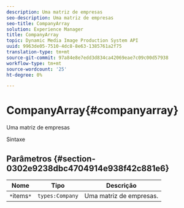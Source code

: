 ```yaml
---
description: Uma matriz de empresas
seo-description: Uma matriz de empresas
seo-title: CompanyArray
solution: Experience Manager
title: CompanyArray
topic: Dynamic Media Image Production System API
uuid: 9963de05-7510-4dc8-8e63-1385761a2f75
translation-type: tm+mt
source-git-commit: 97a84e8e7edd3d834ca42069eae7c09c00d57938
workflow-type: tm+mt
source-wordcount: '25'
ht-degree: 0%

---
```



# CompanyArray{#companyarray}

Uma matriz de empresas

Sintaxe

## Parâmetros {#section-0302e9238dbc4704914e938f42c881e6}

| Nome | Tipo | Descrição |
|---|---|---|
| `*`items`*` | `types:Company` | Uma matriz de empresas. |

